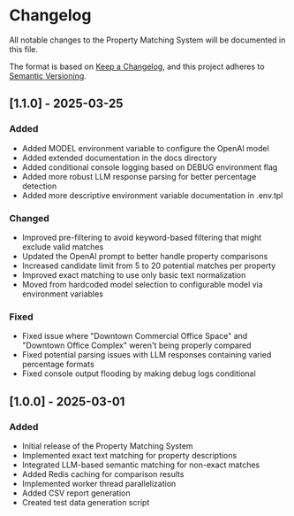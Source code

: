 # Changelog

All notable changes to the Property Matching System will be documented in this file.

The format is based on [Keep a Changelog](https://keepachangelog.com/en/1.1.0/), and this project adheres to [Semantic Versioning](https://semver.org/spec/v2.0.0.html).

## [1.1.0] - 2025-03-25

### Added
- Added MODEL environment variable to configure the OpenAI model
- Added extended documentation in the docs directory
- Added conditional console logging based on DEBUG environment flag
- Added more robust LLM response parsing for better percentage detection
- Added more descriptive environment variable documentation in .env.tpl

### Changed
- Improved pre-filtering to avoid keyword-based filtering that might exclude valid matches
- Updated the OpenAI prompt to better handle property comparisons
- Increased candidate limit from 5 to 20 potential matches per property
- Improved exact matching to use only basic text normalization
- Moved from hardcoded model selection to configurable model via environment variables

### Fixed
- Fixed issue where "Downtown Commercial Office Space" and "Downtown Office Complex" weren't being properly compared
- Fixed potential parsing issues with LLM responses containing varied percentage formats
- Fixed console output flooding by making debug logs conditional

## [1.0.0] - 2025-03-01

### Added
- Initial release of the Property Matching System
- Implemented exact text matching for property descriptions
- Integrated LLM-based semantic matching for non-exact matches
- Added Redis caching for comparison results
- Implemented worker thread parallelization
- Added CSV report generation
- Created test data generation script 